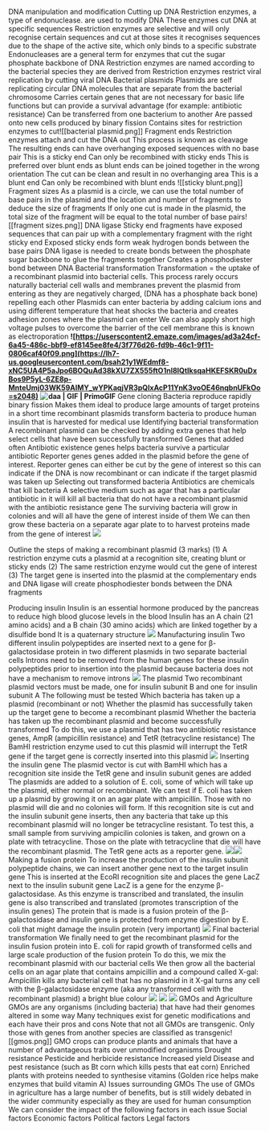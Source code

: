 DNA manipulation and modification
	Cutting up DNA
		Restriction enzymes, a type of endonuclease. are used to modify DNA
			These enzymes cut DNA at specific sequences
			Restriction enzymes are selective and will only recognise certain sequences and cut at those sites
				it recognises sequences due to the shape of the active site, which only binds to a specific substrate
			Endonucleases are a general term for enzymes that cut the sugar phosphate backbone of DNA
			Restriction enzymes are named according to the bacterial species they are derived from
			Restriction enzymes restrict viral replication by cutting viral DNA
		Bacterial plasmids
			Plasmids are self replicating circular DNA molecules that are separate from the bacterial chromosome
			Carries certain genes that are not necessary for basic life functions but can provide a survival advantage (for example: antibiotic resistance) 
				Can be transferred from one bacterium to another
			Are passed onto new cells produced by binary fission
			Contains sites for restriction enzymes to cut![[bacterial plasmid.png]]
		Fragment ends
			Restriction enzymes attach and cut the DNA out
				This process is known as cleavage
			The resulting ends can have overhanging exposed sequences with no base pair
				This is a sticky end
				Can only be recombined with sticky ends
				This is preferred over blunt ends as blunt ends can be joined together in the wrong orientation
			The cut can be clean and result in no overhanging area
				This is a blunt end
				Can only be recombined with blunt ends
			![[sticky blunt.png]]
		Fragment sizes 
			As a plasmid is a circle, we can use the total number of base pairs in the plasmid and the location and number of fragments to deduce the size of fragments
			If only one cut is made in the plasmid, the total size of the fragment will be equal to the total number of base pairs![[fragment sizes.png]]
		DNA ligase
			Sticky end fragments have exposed sequences that can pair up with a complementary fragment with the right sticky end
			Exposed sticky ends form weak hydrogen bonds between the base pairs
			DNA ligase is needed to create bonds between the phosphate sugar backbone to glue the fragments together
			Creates a phosphodiester bond between DNA
		Bacterial transformation
			Transformation = the uptake of a recombinant plasmid into bacterial cells.
			This process rarely occurs naturally 
				bacterial cell walls and membranes prevent the plasmid from entering as they are negatively charged, (DNA has a phosphate back bone) repelling each other
			Plasmids can enter bacteria by adding calcium ions and using different temperature that heat shocks the bacteria and creates adhesion zones where the plasmid can enter
			We can also apply short high voltage pulses to overcome the barrier of the cell membrane
				this is known as electroporation
			**![https://userscontent2.emaze.com/images/ad3a24cf-6a45-486c-bbf9-ef8145ee8fe4/3f776d26-fd9b-46c1-9f11-0806caf40f09.png](https://lh7-us.googleusercontent.com/bsah21y1WEdmf8-xNC5UA4P5aJpo6BOQuAd38kXU7ZX555ftO1nl8lQtIksqaHKEFSKR0uDxBos9P5yL-6ZE8p-MnteUmj03WK59AIMY_wYPKaqjVR3pQIxAcP11YnK3voOE46nqbnUFkOo=s2048)**
			**![daa | GIF | PrimoGIF](https://lh7-us.googleusercontent.com/Kbq1pz9e-G-Y4azsQTs0LKakazVPCB3dc5FYBzn6shuDG74dyyQLmLF_GZZqvGC2RIrUf963SS4RutsWV8lxHYF8EAeA03fQ0-2ht1pHFFql5H9CFr7fsNMJq_oEjoW3_yQ_PFvRDUKneEs=s2048)**
		Gene cloning
			Bacteria reproduce rapidly
				binary fission
			Makes them ideal to produce large amounts of target proteins in a short time 
				recombinant plasmids transform bacteria to produce human insulin that is harvested for medical use
		Identifying bacterial transformation
			A recombinant plasmid can be checked by adding extra genes that help select cells that have been successfully transformed
			Genes that added often
				Antibiotic existence genes
					helps bacteria survive a particular antibiotic
				Reporter genes
					genes added in the plasmid before the gene of interest. Reporter genes can either be cut by the gene of interest so this can indicate if the DNA is now recombinant or can indicate if the target plasmid was taken up
				Selecting out transformed bacteria
					Antibiotics are chemicals that kill bacteria
					A selective medium such as agar that has a particular antibiotic in it will kill all bacteria that do not have a recombinant plasmid with the antibiotic resistance gene
					The surviving bacteria will grow in colonies and will all have the gene of interest inside of them
					We can then grow these bacteria on a separate agar plate to to harvest proteins made from the gene of interest
					**![](https://lh7-us.googleusercontent.com/wCZPssMgYbMhc6q9h-rhZaurWhJWB0cBnvdiNT23M0GPpfiGVTp0e8iNG44ddQMiSbruXFXmtdyMljobdBhhgb33jZC625v7aE5X9XnoTG4_5ftBLlxbINJor7uwbpuxdpvpZDiSNLUknJQ=s2048)**


Outline the steps of making a recombinant plasmid (3 marks)
	(1) A restriction enzyme cuts a plasmid at a recognition site, creating blunt or sticky ends
	(2) The same restriction enzyme would cut the gene of interest
	(3) The target gene is inserted into the plasmid at the complementary ends and DNA ligase will create phosphodiester bonds between the DNA fragments

Producing insulin
	Insulin is an essential hormone produced by the pancreas to reduce high blood glucose levels in the blood
	Insulin has an A chain (21 amino acids) and a B chain (30 amino acids) which are linked together by a disulfide bond
	It is a quaternary structure
	**![](https://lh7-us.googleusercontent.com/U_taG-fmi1kSaeVfVQLYmtfhsdOfL0aflGi6GS6FtOo_wnh2jcyPgNk5kjpPrY0O2BnmyL3BVoINQ8WaxnSyFl3IF6-owFJvqQkvRJLGyw35zTqhNU-s9Vi1EzuF9KJdbdqxi6Ribh9iwLk=s2048)**
	Manufacturing insulin
			Two different insulin polypeptides are inserted next to a gene for β-galactosidase protein in two different plasmids in two separate bacterial cells
			Introns need to be removed from the human genes for these insulin polypeptides prior to insertion into the plasmid because bacteria does not have a mechanism to remove introns
			**![](https://lh7-us.googleusercontent.com/hGafEfpfHbV-1vylK8q5-hOYfFtIi-m7iE72oxcylupfsTl7nXxLlIMrzuyU9iBQZA8f-wEMwhvbAh4nd77WUi_Q1YHtZx1_NZTT7Wbo-JCrHA-euLFBZ4x0uqHC0SuWiQBZxk9D7CBNBbM=s2048)**
			The plasmid
				Two recombinant plasmid vectors must be made, one for insulin subunit B and one for insulin subunit A
				The following must be tested
					Which bacteria has taken up a plasmid (recombinant or not)
					Whether the plasmid has successfully taken up the target gene to become a recombinant plasmid
					Whether the bacteria has taken up the recombinant plasmid and become successfully transformed
				To do this, we use a plasmid that has two antibiotic resistance genes, AmpR (ampicillin resistance) and TetR (tetracycline resistance)
				The BamHI restriction enzyme used to cut this plasmid will interrupt the TetR gene if the target gene is correctly inserted into this plasmid
				**![](https://lh7-us.googleusercontent.com/rvXW-lEdjIRNdG23d68CnXIN2a8m1Ksbv7dtBXc1KJx1g55fJa_6cV7fuGzNXg2hDBkd3jTOrm06gcGvpmrHiD8BhNJwsOiB6WeG9DKOmOaUD9RbImryXuImA2drH4BEZ7RZIuUskW7FiRI=s2048)**
				Inserting the insulin gene
						The plasmid vector is cut with BamHI which has a recognition site inside the TetR gene and insulin subunit genes are added
						The plasmids are added to a solution of E. coli, some of which will take up the plasmid, either normal or recombinant. We can test if E. coli has taken up a plasmid by growing it on an agar plate with ampicillin. Those with no plasmid will die and no colonies will form. 
						If this recognition site is cut and the insulin subunit gene inserts, then any bacteria that take up this recombinant plasmid will no longer be tetracycline resistant. 
							To test this, a small sample from surviving ampicilin colonies is taken, and grown on a plate with tetracycline. Those on the plate with tetracycline that die will have the recombinant plasmid. The TetR gene acts as a reporter gene. ![](https://lh7-us.googleusercontent.com/GH22yCk1dxMxjssByUva_Ne2TyjzpoRObiugo_M4iT0AIdSMAD-Rq_62VbdMAaiBJ0VC1LaQfCd6wjfxXsWGScKmAb2atZ7gdXaAv6vlovD--kRlLx-98iDzWV4FAa2OcBrVMlzegTGHIvk=s2048)![](https://lh7-us.googleusercontent.com/1Gm_ph7GW-KiDUJhYpCz6CM7wicAgZ1Yy6dmd0WMShjpgy-LBmKvEhVA2Ngv_HZV5RyUfrpjsvswBRrm96yOp741-OhGxGFlLdNOLcoKUPbRJ6RQ6Xc9emvy8Ca5Q_4Ef-bb4kY12n9-SLw=s2048)
						Making a fusion protein
							To increase the production of the insulin subunit polypeptide chains, we can insert another gene next to the target insulin gene
							This is inserted at the EcoRI recognition site and places the gene LacZ next to the insulin subunit gene
							LacZ is a gene for the enzyme β-galactosidase. As this enzyme is transcribed and translated, the insulin gene is also transcribed and translated (promotes transcription of the insulin genes)
							The protein that is made is a fusion protein of the β-galactosidase and insulin gene is protected from enzyme digestion by E. coli that might damage the insulin protein (very important)
							![](https://lh7-us.googleusercontent.com/YYrdmGONWlM60hYiVqmKgSaQcXdfz0LCQ0yxN4-4nQGZwvda5LMP9OaTSLd4_J9BacbtFPV8tVQMMi0lkThD_MJk2SPmUz3ia0VBaD_2z-34Zec9c50wq36OUXQRLRJNrOQgG5GJPbvaVwk=s2048)
						Final bacterial transformation
							We finally need to get the recombinant plasmid for the insulin fusion protein into E. coli for rapid growth of transformed cells and large scale production of the fusion protein
							To do this, we mix the recombinant plasmid with our bacterial cells
							We then grow all the bacterial cells on an agar plate that contains ampicillin and a compound called X-gal:
								Ampicillin kills any bacterial cell that has no plasmid in it
								X-gal turns any cell with the β-galactosidase enzyme (aka any transformed cell with the recombinant plasmid) a bright blue colour 
							![](https://lh7-us.googleusercontent.com/gvSU0vzai2nvPHUQAuk1GrlJja2bD84BUxitKA1up-WW_Yui_vjSd8YXAeYL-lW4UQQ01yi8K0C6vWK3HPv892qR1OkHPQO9xljK6LiR_ROq12OFwmg8WTmXAqXOS6nELqaMKEKf1ZeOC8I=s2048)
							![](https://lh7-us.googleusercontent.com/HvXOyEUxfumXjQT4gqj955qEHOetaK7ilXW0a-ODdZ5-LGaSgdgZh_Ddgo-0okxSjD072L-9TNlu-MhpNTB7K7cmTqMUptgwTpgFFKjYtxbSKpDtFH_qqjHfQtTx4My-0ydVrW06VZ4KpJ0=s2048)
						![](https://lh7-us.googleusercontent.com/Q1wmRwpFkPa1EvWH1KlQVJ75U0ZOdDkcMFzkKTRIcO9zzuvf6oB31ag0N1P-fmPin1iZBdpgk2I95os6YahYVtHTietqUDMmG-YjtWuGJwno1FuqYQj2ZMCt4SJljFxFp-5kNBIS9HQwCRo=s2048)
GMOs and Agriculture
	GMOs are any organisms (including bacteria) that have had their genomes altered in some way
	Many techniques exist for genetic modifications and each have their pros and cons
		Note that not all GMOs are transgenic. Only those with genes from another species are classified as transgenic![[gmos.png]]
	GMO crops can produce plants and animals that have a number of advantageous traits over unmodified organisms
		Drought resistance
		Pesticide and herbicide resistance
		Increased yield
		Disease and pest resistance (such as Bt corn which kills pests that eat corn)
		Enriched plants with proteins needed to synthesise vitamins (Golden rice helps make enzymes that build vitamin A)
	Issues surrounding GMOs
		The use of GMOs in agriculture has a large number of benefits, but is still widely debated in the wider community especially as they are used for human consumption
	We can consider the impact of the following factors in each issue
		Social factors
		Economic factors
		Political factors
		Legal factors
	







